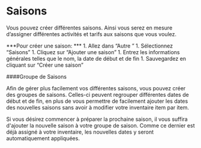 # Saisons

Vous pouvez créer différentes saisons. Ainsi vous serez en mesure d’assigner différentes activités et tarifs aux saisons que vous voulez. 

***Pour créer une saison: ***
1. 
Allez dans “Autre ” 
1. 
Sélectionnez “Saisons” 
1. 
Cliquez sur “Ajouter une saison”
1. 
Entrez les informations générales telles que le nom, la date de début et de fin
1. 
Sauvegardez en cliquant sur “Créer une saison”


####Groupe de Saisons

Afin de gérer plus facilement vos différentes saisons, vous pouvez créer des groupes de saisons. Celles-ci peuvent regrouper différentes dates de début et de fin, en plus de vous permettre de facilement ajouter les dates des nouvelles saisons sans avoir à modifier votre inventaire item par item. 

Si vous désirez commencer à préparer la prochaine saison, il vous suffira d'ajouter la nouvelle saison à votre groupe de saison. Comme ce dernier est déjà assigné à votre inventaire, les nouvelles dates y seront automatiquement appliquées.